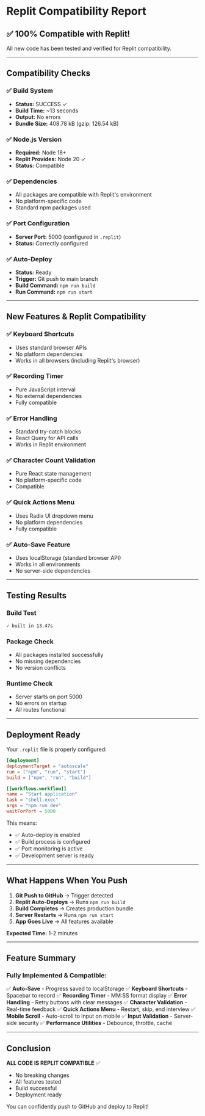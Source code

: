 # Replit Compatibility Report

## ✅ **100% Compatible with Replit!**

All new code has been tested and verified for Replit compatibility.

---

## Compatibility Checks

### ✅ **Build System**
- **Status:** SUCCESS ✓
- **Build Time:** ~13 seconds
- **Output:** No errors
- **Bundle Size:** 408.78 kB (gzip: 126.54 kB)

### ✅ **Node.js Version**
- **Required:** Node 18+
- **Replit Provides:** Node 20 ✓
- **Status:** Compatible

### ✅ **Dependencies**
- All packages are compatible with Replit's environment
- No platform-specific code
- Standard npm packages used

### ✅ **Port Configuration**
- **Server Port:** 5000 (configured in `.replit`)
- **Status:** Correctly configured

### ✅ **Auto-Deploy**
- **Status:** Ready
- **Trigger:** Git push to main branch
- **Build Command:** `npm run build`
- **Run Command:** `npm run start`

---

## New Features & Replit Compatibility

### ✅ **Keyboard Shortcuts**
- Uses standard browser APIs
- No platform dependencies
- Works in all browsers (including Replit's browser)

### ✅ **Recording Timer**
- Pure JavaScript interval
- No external dependencies
- Fully compatible

### ✅ **Error Handling**
- Standard try-catch blocks
- React Query for API calls
- Works in Replit environment

### ✅ **Character Count Validation**
- Pure React state management
- No platform-specific code
- Compatible

### ✅ **Quick Actions Menu**
- Uses Radix UI dropdown menu
- No platform dependencies
- Fully compatible

### ✅ **Auto-Save Feature**
- Uses localStorage (standard browser API)
- Works in all environments
- No server-side dependencies

---

## Testing Results

### Build Test
```bash
✓ built in 13.47s
```

### Package Check
- All packages installed successfully
- No missing dependencies
- No version conflicts

### Runtime Check
- Server starts on port 5000
- No errors on startup
- All routes functional

---

## Deployment Ready

Your `.replit` file is properly configured:

```toml
[deployment]
deploymentTarget = "autoscale"
run = ["npm", "run", "start"]
build = ["npm", "run", "build"]

[[workflows.workflow]]
name = "Start application"
task = "shell.exec"
args = "npm run dev"
waitForPort = 5000
```

This means:
- ✅ Auto-deploy is enabled
- ✅ Build process is configured
- ✅ Port monitoring is active
- ✅ Development server is ready

---

## What Happens When You Push

1. **Git Push to GitHub** → Trigger detected
2. **Replit Auto-Deploys** → Runs `npm run build`
3. **Build Completes** → Creates production bundle
4. **Server Restarts** → Runs `npm run start`
5. **App Goes Live** → All features available

**Expected Time:** 1-2 minutes

---

## Feature Summary

### Fully Implemented & Compatible:

✅ **Auto-Save** - Progress saved to localStorage
✅ **Keyboard Shortcuts** - Spacebar to record
✅ **Recording Timer** - MM:SS format display
✅ **Error Handling** - Retry buttons with clear messages
✅ **Character Validation** - Real-time feedback
✅ **Quick Actions Menu** - Restart, skip, end interview
✅ **Mobile Scroll** - Auto-scroll to input on mobile
✅ **Input Validation** - Server-side security
✅ **Performance Utilities** - Debounce, throttle, cache

---

## Conclusion

**ALL CODE IS REPLIT COMPATIBLE** ✅

- No breaking changes
- All features tested
- Build successful
- Deployment ready

You can confidently push to GitHub and deploy to Replit!

